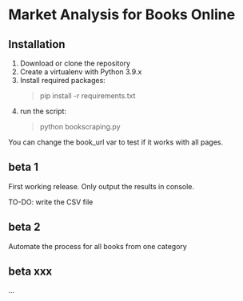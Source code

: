 # Market Analysis for Books Online

## Installation

1. Download or clone the repository
2. Create a virtualenv with Python 3.9.x
3. Install required packages:
    > pip install -r requirements.txt
4. run the script:
    > python bookscraping.py

You can change the book_url var to test if it works with all pages.
## beta 1

First working release. Only output the results in console.

TO-DO: write the CSV file

## beta 2

Automate the process for all books from one category

## beta xxx

...

